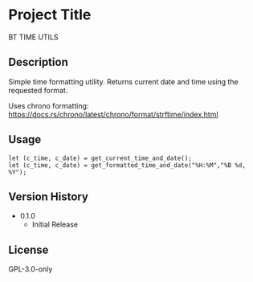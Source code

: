 # Project Title
BT TIME UTILS

## Description
Simple time formatting utility. Returns current date and time using the requested format. 

Uses chrono formatting: 
https://docs.rs/chrono/latest/chrono/format/strftime/index.html

## Usage
```
let (c_time, c_date) = get_current_time_and_date();
let (c_time, c_date) = get_formatted_time_and_date("%H:%M","%B %d, %Y");

```

## Version History
* 0.1.0
    * Initial Release

## License
GPL-3.0-only